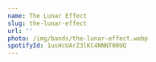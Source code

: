 ```yaml
---
name: The Lunar Effect
slug: the-lunar-effect
url: ''
photo: /img/bands/the-lunar-effect.webp
spotifyId: 1usHcUArZ3lKC4NNNT00UQ
---
```

